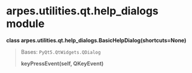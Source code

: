 arpes.utilities.qt.help\_dialogs module
=======================================

**class
arpes.utilities.qt.help\_dialogs.BasicHelpDialog(shortcuts=None)**

> Bases: `PyQt5.QtWidgets.QDialog`
>
> **keyPressEvent(self, QKeyEvent)**
